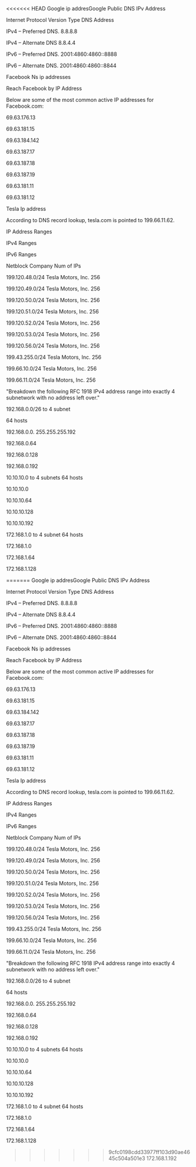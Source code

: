 <<<<<<< HEAD
Google ip addresGoogle Public DNS IPv Address

Internet Protocol Version Type DNS Address

IPv4 – Preferred DNS. 8.8.8.8

IPv4 – Alternate DNS 8.8.4.4

IPv6 – Preferred DNS. 2001:4860:4860::8888

IPv6 – Alternate DNS. 2001:4860:4860::8844

Facebook Ns ip addresses

Reach Facebook by IP Address

Below are some of the most common active IP addresses for Facebook.com:

69.63.176.13

69.63.181.15

69.63.184.142

69.63.187.17

69.63.187.18

69.63.187.19

69.63.181.11

69.63.181.12

Tesla Ip address

According to DNS record lookup, tesla.com is pointed to 199.66.11.62.

IP Address Ranges

IPv4 Ranges

IPv6 Ranges

Netblock Company Num of IPs

199.120.48.0/24 Tesla Motors, Inc. 256

199.120.49.0/24 Tesla Motors, Inc. 256

199.120.50.0/24 Tesla Motors, Inc. 256

199.120.51.0/24 Tesla Motors, Inc. 256

199.120.52.0/24 Tesla Motors, Inc. 256

199.120.53.0/24 Tesla Motors, Inc. 256

199.120.56.0/24 Tesla Motors, Inc. 256

199.43.255.0/24 Tesla Motors, Inc. 256

199.66.10.0/24 Tesla Motors, Inc. 256

199.66.11.0/24 Tesla Motors, Inc. 256

&quot;Breakdown the following RFC 1918 IPv4 address range into exactly 4
 subnetwork with no address left over.&quot;

192.168.0.0/26 to 4 subnet

64 hosts

192.168.0.0. 255.255.255.192

192.168.0.64

192.168.0.128

192.168.0.192

10.10.10.0 to 4 subnets 64 hosts

10.10.10.0

10.10.10.64

10.10.10.128

10.10.10.192

172.168.1.0 to 4 subnet 64 hosts

172.168.1.0

172.168.1.64

172.168.1.128

=======
Google ip addresGoogle Public DNS IPv Address

Internet Protocol Version Type DNS Address

IPv4 – Preferred DNS. 8.8.8.8

IPv4 – Alternate DNS 8.8.4.4

IPv6 – Preferred DNS. 2001:4860:4860::8888

IPv6 – Alternate DNS. 2001:4860:4860::8844

Facebook Ns ip addresses

Reach Facebook by IP Address

Below are some of the most common active IP addresses for Facebook.com:

69.63.176.13

69.63.181.15

69.63.184.142

69.63.187.17

69.63.187.18

69.63.187.19

69.63.181.11

69.63.181.12

Tesla Ip address

According to DNS record lookup, tesla.com is pointed to 199.66.11.62.

IP Address Ranges

IPv4 Ranges

IPv6 Ranges

Netblock Company Num of IPs

199.120.48.0/24 Tesla Motors, Inc. 256

199.120.49.0/24 Tesla Motors, Inc. 256

199.120.50.0/24 Tesla Motors, Inc. 256

199.120.51.0/24 Tesla Motors, Inc. 256

199.120.52.0/24 Tesla Motors, Inc. 256

199.120.53.0/24 Tesla Motors, Inc. 256

199.120.56.0/24 Tesla Motors, Inc. 256

199.43.255.0/24 Tesla Motors, Inc. 256

199.66.10.0/24 Tesla Motors, Inc. 256

199.66.11.0/24 Tesla Motors, Inc. 256

&quot;Breakdown the following RFC 1918 IPv4 address range into exactly 4
 subnetwork with no address left over.&quot;

192.168.0.0/26 to 4 subnet

64 hosts

192.168.0.0. 255.255.255.192

192.168.0.64

192.168.0.128

192.168.0.192

10.10.10.0 to 4 subnets 64 hosts

10.10.10.0

10.10.10.64

10.10.10.128

10.10.10.192

172.168.1.0 to 4 subnet 64 hosts

172.168.1.0

172.168.1.64

172.168.1.128

>>>>>>> 9cfc0198cdd33977ff103d90ae4645c504a501e3
172.168.1.192